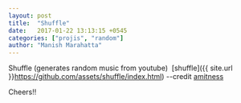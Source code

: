 ```yaml
---
layout: post
title:  "Shuffle"
date:   2017-01-22 13:13:15 +0545
categories: ["projis", "random"]
author: "Manish Marahatta"
---
```


Shuffle (generates random music from youtube) &nbsp;[shuffle]({{ 
site.url 
}}https://github.com/assets/shuffle/index.html) --credit <a 
href="https://github.com/amitness">amitness</a>

Cheers!!
